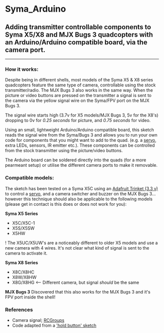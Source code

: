 # Syma_Arduino
## Adding transmitter controllable components to Syma X5/X8 and MJX Bugs 3 quadcopters with an Arduino/Arduino compatible board, via the camera port.
---

### How it works:

Despite being in different shells, most models of the Syma X5 & X8 series quadcopters feature the same type of camera, controllable using the stock transmitter/radio. The MJX Bugs 3 also works in the same way. When the picture or video buttons are pressed on the transmitter a signal is sent to the camera via the yellow signal wire on the Syma/FPV port on the MJX Bugs 3.

The signal wire starts high (3.7v for X5 models/MJX Bugs 3, 5v for the X8's) dropping to 0v for _0.25 seconds_ for picture, and _0.75 seconds_ for video.

Using an small, lightweight Arduino/Arduino compatible board, this sketch reads the signal wire from the Syma/Bugs 3 and allows you to run your own code for components that you might want to add to the quad. (e.g. a [servo](https://github.com/MakerThornhill/Syma_X5C_servo), extra LEDs, sensors, IR emitter etc.). These components can be controlled from the stock transmitter using the picture/video buttons.

The Arduino board can be soldered directly into the quads (for a more pearmeant setup) or utilise the different camera ports to make it removable.


### Compatible models:

The sketch has been tested on a Syma X5C using an [Adafruit Trinket (3.3 v)](https://www.adafruit.com/product/1500) to control a [servo](https://github.com/MakerThornhill/Syma_X5C_servo), and a camera switcher and buzzer on the MJX Bugs 3...  however this technique should also be applicable to the following models (please get in contact is this does or does not work for you):

**Syma X5 Series**
- X5C/X5C-1 
- X5S/X5SW
- X5HW

! The X5UC/X5UW's are a noticeably different to older X5 models and use a new camera with 4 wires. It's not clear what kind of signal is sent to the camera to activate it.

**Syma X8 Series**
- X8C/X8HC
- X8W/X8HW
- X8G/X8HG <-- Different camera, but signal _should_ be the same

**MJX Bugs 3**
Discovered that this also works for the MJX Bugs 3 and it's FPV port inside the shell!


### References

- Camera signal; [RCGroups](https://www.rcgroups.com/forums/showpost.php?p=31397718&postcount=5415)
- Code adapted from a ['hold button' sketch](http://playground.arduino.cc/Code/HoldButton)

